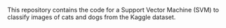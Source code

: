 







This repository contains the code for a Support Vector Machine (SVM) to classify images of cats and dogs from the Kaggle dataset.

